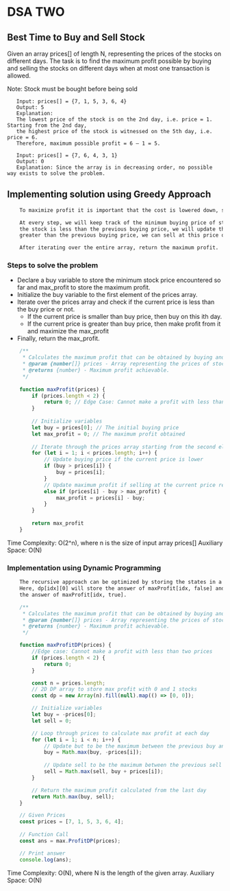 # DSA TWO

## Best Time to Buy and Sell Stock

Given an array prices[] of length N, representing the prices of the stocks on different days.
The task is to find the maximum profit possible by buying and selling the stocks on different
days when at most one transaction is allowed.

Note: Stock must be bought before being sold

```text
   Input: prices[] = {7, 1, 5, 3, 6, 4}
   Output: 5
   Explanation:
   The lowest price of the stock is on the 2nd day, i.e. price = 1. Starting from the 2nd day, 
   the highest price of the stock is witnessed on the 5th day, i.e. price = 6. 
   Therefore, maximum possible profit = 6 – 1 = 5. 

   Input: prices[] = {7, 6, 4, 3, 1} 
   Output: 0
   Explanation: Since the array is in decreasing order, no possible way exists to solve the problem.
```
## Implementing solution using Greedy Approach

```txt
    To maximize profit it is important that the cost is lowered down, so minimize cost price and then maximize selling price.

    At every step, we will keep track of the minimum buying price of stock encountered so far. Then if the current price of 
    the stock is less than the previous buying price, we will update the buy price, else if the current price of stock is
    greater than the previous buying price, we can sell at this price ot get some profit.

    After iterating over the entire array, return the maximum profit.
```
### Steps to solve the problem

- Declare a buy variable to store the minimum stock price encountered so far and max_profit to store the maximum profit.
- Initialize the buy variable to the first element of the prices array.
- Iterate over the prices array and check if the current price is less than the buy price or not.
  - If the current price is smaller than buy price, then buy on this ith day.
  - If the current price is greater than buy price, then make profit from it and maximize the max_profit
- Finally, return the max_profit.

```js
    /**
     * Calculates the maximum profit that can be obtained by buying and selling stocks.
     * @param {number[]} prices - Array representing the prices of stocks on different days.
     * @returns {number} - Maximum profit achievable.
     */
    
    function maxProfit(prices) {
        if (prices.length < 2) {
            return 0; // Edge Case: Cannot make a profit with less than two prices.
        }
   
        // Initialize variables
        let buy = prices[0]; // The initial buying price
        let max_profit = 0; // The maximum profit obtained
   
        // Iterate through the prices array starting from the second element
        for (let i = 1; i < prices.length; i++) {
            // Update buying price if the current price is lower
            if (buy > prices[i]) {
                buy = prices[i];
            }
            // Update maximum profit if selling at the current price results in a higher profit
            else if (prices[i] - buy > max_profit) {
                max_profit = prices[i] - buy;
            }
        }
   
        return max_profit
    }
```

Time Complexity: O(2^n), where n is the size of input array prices[]
Auxiliary Space: O(N)

### Implementation using Dynamic Programming

```txt
    The recursive approach can be optimized by storing the states in a 2D dp array of size NX2.
    Here, dp[idx][0] will store the answer of maxProfit[idx, false] and dp[idx][1] will store the
    the answer of maxProfit[idx, true].
```

```js
    /**
     * Calculates the maximum profit that can be obtained by buying and selling stocks using dynamic programming.
     * @param {number[]} prices - Array representing the prices of stocks on different days.
     * @returns {number} - Maximum profit achievable.
     */

    function maxProfitDP(prices) {
        //Edge case: Cannot make a profit with less than two prices
        if (prices.length < 2) {
            return 0;
        }

        const n = prices.length;
        // 2D DP array to store max profit with 0 and 1 stocks
        const dp = new Array(n).fill(null).map(() => [0, 0]);

        // Initialize variables
        let buy = -prices[0];
        let sell = 0;

        // Loop through prices to calculate max profit at each day
        for (let i = 1; i < n; i++) {
            // Update but to be the maximum between the previous buy and the profit from buying at prices[i]
            buy = Math.max(buy, -prices[i]);
            
            // Update sell to be the maximum between the previous sell and the profit form selling at prices[i]
            sell = Math.max(sell, buy + prices[i]);
        }

        // Return the maximum profit calculated from the last day
        return Math.max(buy, sell);
    }

    // Given Prices
    const prices = [7, 1, 5, 3, 6, 4];
    
    // Function Call
    const ans = max.ProfitDP(prices);

    // Print answer
    console.log(ans);
```

Time Complexity: O(N), where N is the length of the given array.
Auxiliary Space: O(N)

